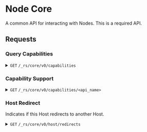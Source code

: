 # Node Core
A common API for interacting with Nodes. This is a required API.

## Requests

### Query Capabilities

<details>
<summary><code>GET</code> <code>/_rs/core/v0/capabilities</code></summary>

#### Request
N/A

#### Response

##### `200 OK`
| name         | optional | type             | description                       |
|--------------|----------|------------------|-----------------------------------|
| capabilities | required | `array (string)` | The API names of each capability. |

```json5
{
	"capabilities": ["core", "post", "relay", "host"]
}
```

</details>

### Capability Support

<details>
<summary><code>GET</code> <code>/_rs/core/v0/capabilities/&lt;api_name&gt;</code></summary>

#### Request
N/A

#### Response

##### `200 OK`
| name        | optional | type     | description                        |
|-------------|----------|----------|------------------------------------|
| min_version | required | `number` | The minimum supported API version. |
| max_version | required | `number` | The maximum supported API version. |

```json5
{
	"min_version": 1,
	"max_version": 3
}
```

##### `404 Not Found`
The requested capability does not exist.
| name       | optional | type     | description                     |
|------------|----------|----------|---------------------------------|
| capability | required | `string` | The API name of the capability. |
| error      | required | `Error`  | The error.                      |

```json5
{
	"capability": "relay",
	"error": /* ... */
}
```

</details>

### Host Redirect
Indicates if this Host redirects to another Host.

<details>
<summary><code>GET</code> <code>/_rs/core/v0/host/redirects</code></summary>

#### Request
N/A

#### Response
##### `200 OK`
| name      | optional | type             | description                                  |
|-----------|----------|------------------|----------------------------------------------|
| redirects | required | `boolean`        | If this Host redirects to another Host.      |
| links     | optional | `array (string)` | A list of Hosts that this Host redirects to. |

```json5
{
	"redirects": true,
	"links": ["https://rs-host.example.net", "https://example.com/rs_host"]
}
```

##### `501 Not Implemented`
This Node is not a Host.

| name  | optional | type    | description |
|-------|----------|---------|-------------|
| error | required | `Error` | The error.  |

</details>
